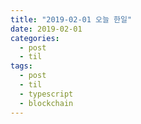```yaml
---
title: "2019-02-01 오늘 한일"
date: 2019-02-01
categories:
  - post
  - til
tags:
  - post
  - til
  - typescript
  - blockchain
---
```

